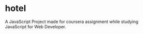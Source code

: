 # hotel
A JavaScript Project made for coursera assignment while studying JavaScript for Web Developer.
